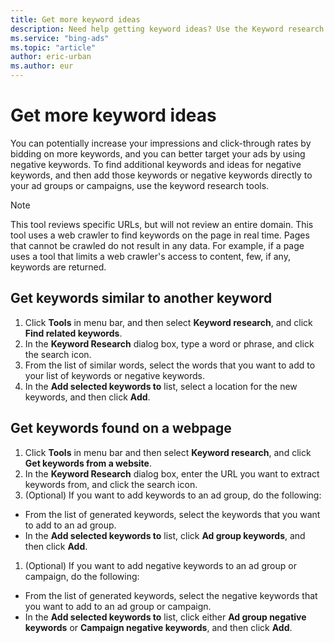 ```yaml
---
title: Get more keyword ideas
description: Need help getting keyword ideas? Use the Keyword research tool in Microsoft Advertising Editor.
ms.service: "bing-ads"
ms.topic: "article"
author: eric-urban
ms.author: eur
---
```


# Get more keyword ideas

You can potentially increase your impressions and click-through rates by bidding on more keywords, and you can better target your ads by using negative keywords. To find additional keywords and ideas for negative keywords, and then add those keywords or negative keywords directly to your ad groups or campaigns, use the keyword research tools.

> [!NOTE]
> This tool reviews specific URLs, but will not review an entire domain.
> This tool uses a web crawler to find keywords on the page in real time. Pages that cannot be crawled do not result in any data. For example, if a page uses a tool that limits a web crawler's access to content, few, if any, keywords are returned.

## Get keywords similar to another keyword
1. Click **Tools** in menu bar, and then select **Keyword research**, and click **Find related keywords**.
1. In the **Keyword Research** dialog box, type a word or phrase, and click the search icon.
1. From the list of similar words, select the words that you want to add to your list of keywords or negative keywords.
1. In the **Add selected keywords to** list, select a location for the new keywords, and then click **Add**.

## Get keywords found on a webpage
1. Click **Tools** in menu bar and then select **Keyword research**, and click **Get keywords from a website**.
1. In the **Keyword Research** dialog box, enter the URL you want to extract keywords from, and click the search icon.
1. (Optional) If you want to add keywords to an ad group, do the following:
  - From the list of generated keywords, select the keywords that you want to add to an ad group.
  - In the **Add selected keywords to** list, click **Ad group keywords**, and then click **Add**.

1. (Optional) If you want to add negative keywords to an ad group or campaign, do the following:
  - From the list of generated keywords, select the negative keywords that you want to add to an ad group or campaign.
  - In the **Add selected keywords to** list, click either **Ad group negative keywords** or **Campaign negative keywords**, and then click **Add**.



